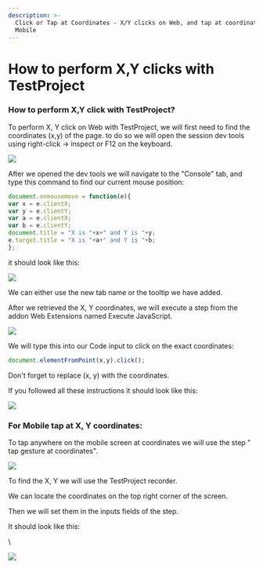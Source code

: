 ```yaml
---
description: >-
  Click or Tap at Coordinates - X/Y clicks on Web, and tap at coordinates for
  Mobile
---
```


# How to perform X,Y clicks with TestProject

### **How to perform X,Y click with TestProject?** <a href="#h_6bd81c6d03" id="h_6bd81c6d03"></a>

To perform X, Y click on Web with TestProject, we will first need to find the coordinates (x,y) of the page. to do so we will open the session dev tools using right-click -> inspect or F12 on the keyboard.

![](https://downloads.intercomcdn.com/i/o/340548899/8480d1f312721691a070c1c1/image.png)

After we opened the dev tools we will navigate to the "Console" tab, and type this command to find our current mouse position:

```javascript
document.onmousemove = function(e){
var x = e.clientX;
var y = e.clientY;
var a = e.clientX;
var b = e.clientY;
document.title = "X is "+x+" and Y is "+y;
e.target.title = "X is "+a+" and Y is "+b;
};
```

it should look like this:

![](https://downloads.intercomcdn.com/i/o/340549426/fec4ba9c1fdb43177de229c0/image.png)

We can either use the new tab name or the tooltip we have added.

After we retrieved the X, Y coordinates, we will execute a step from the addon Web Extensions named Execute JavaScript.

![](https://downloads.intercomcdn.com/i/o/340549855/e699ec1c8ae5aca0aec0317f/image.png)

We will type this into our Code input to click on the exact coordinates:

```javascript
document.elementFromPoint(x,y).click();
```

Don't forget to replace (x, y) with the coordinates.

If you followed all these instructions it should look like this:

![](https://downloads.intercomcdn.com/i/o/340550861/52822a6d51401f340174da67/image.png)

### **For Mobile tap at X, Y coordinates:** <a href="#h_6688e64dea" id="h_6688e64dea"></a>

To tap anywhere on the mobile screen at coordinates we will use the step " tap gesture at coordinates".

![](https://downloads.intercomcdn.com/i/o/340551521/78fb81cdb65965384fe559d4/image.png)

To find the X, Y we will use the TestProject recorder.

We can locate the coordinates on the top right corner of the screen.

Then we will set them in the inputs fields of the step.

It should look like this:

\


![](https://downloads.intercomcdn.com/i/o/340552459/09af86b4ccdff90d285bbc25/image.png)
